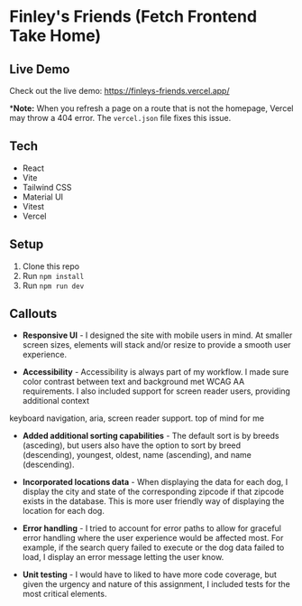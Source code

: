 # Finley's Friends (Fetch Frontend Take Home)

## Live Demo
Check out the live demo: <https://finleys-friends.vercel.app/>

\*__Note:__ When you refresh a page on a route that is not the homepage, Vercel may throw a 404 error. The `vercel.json` file fixes this issue.

## Tech
- React
- Vite
- Tailwind CSS
- Material UI
- Vitest
- Vercel

## Setup
1. Clone this repo
2. Run `npm install`
3. Run `npm run dev`

## Callouts
- __Responsive UI__ - I designed the site with mobile users in mind. At smaller screen sizes, elements will stack and/or resize to provide a smooth user experience.

- __Accessibility__ - Accessibility is always part of my workflow. I made sure color contrast between text and background met WCAG AA requirements. I also included support for screen reader users, providing additional context 


keyboard navigation, aria, screen reader support. top of mind for me

- __Added additional sorting capabilities__ - The default sort is by breeds (asceding), but users also have the option to sort by breed (descending), youngest, oldest, name (ascending), and name (descending).

- __Incorporated locations data__ - When displaying the data for each dog, I display the city and state of the corresponding zipcode if that zipcode exists in the database. This is more user friendly way of displaying the location for each dog.

- __Error handling__ - I tried to account for error paths to allow for graceful error handling where the user experience would be affected most. For example, if the search query failed to execute or the dog data failed to load, I display an error message letting the user know.

- __Unit testing__ - I would have to liked to have more code coverage, but given the urgency and nature of this assignment, I included tests for the most critical elements.
